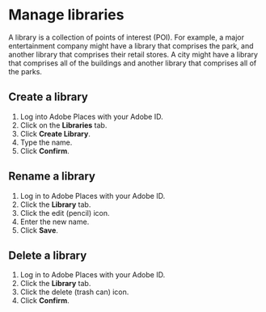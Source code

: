 # Manage libraries

A library is a collection of points of interest \(POI\). For example, a major entertainment company might have a library that comprises the park, and another library that comprises their retail stores. A city might have a library that comprises all of the buildings and another library that comprises all of the parks. 

## Create a library

1. Log into Adobe Places with your Adobe ID.
2. Click on the **Libraries** tab.
3. Click **Create Library**.
4. Type the name.
5. Click **Confirm**.

## Rename a library

1. Log in to Adobe Places with your Adobe ID.
2. Click the **Library** tab.
3. Click the edit \(pencil\) icon.
4. Enter the new name.
5. Click **Save**.

## Delete a library

1. Log in to Adobe Places with your Adobe ID.
2. Click the **Library** tab.
3. Click the delete \(trash can\) icon.
4. Click **Confirm**.

